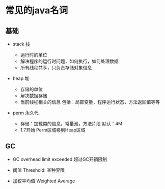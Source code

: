 # 常见的java名词

## 基础
- stack 栈
  - 运行时的单位
  - 解决程序的运行时问题，如何执行，如何处理数据
  - 所有线程共享，只负责存储对象信息

- heap  堆
  - 存储的单位
  - 解决数据存储
  - 当前线程相关的信息 包括：局部变量，程序运行状态，方法返回值等等

- perm 永久代
  - 存储：加载类的信息，常量池，方法片段 默认：4M
  - 1.7开始 Perm区域移到Heap区域

## GC
- GC overhead limit exceeded  超过GC开销限制

- 阀值 Threshold: 某种界限
- 加权平均值 Weighted Average
